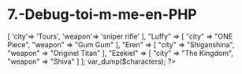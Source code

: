 # 7.-Debug-toi-m-me-en-PHP

<?php
$characters = [
    "Yohann"=> [
        'city'=> 'Tours',
        'weapon'=> 'sniper rifle'
    ],
    "Luffy" => [
        "city" => "ONE Piece",
        "weapon" => "Gum Gum"
    ],
    "Eren" => [
        "city" => "Shiganshina",
        "weapon" => "Originel Titan"
    ],
    "Ezekiel" => [
        "city" => "The Kingdom",
        "weapon" => "Shiva"
    ]
];
var_dump($characters);

?>

